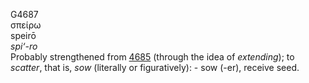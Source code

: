<body>
  <p>G4687<br>  σπείρω  <br> speirō  <br><i>spi‘-ro </i><br>Probably strengthened from <a href="g4685.htm">4685</a> (through the idea of <i>extending</i>); to <i>scatter</i>, that is, <i>sow</i> (literally or figuratively): - sow (-er), receive seed.<br></p>
 </body>